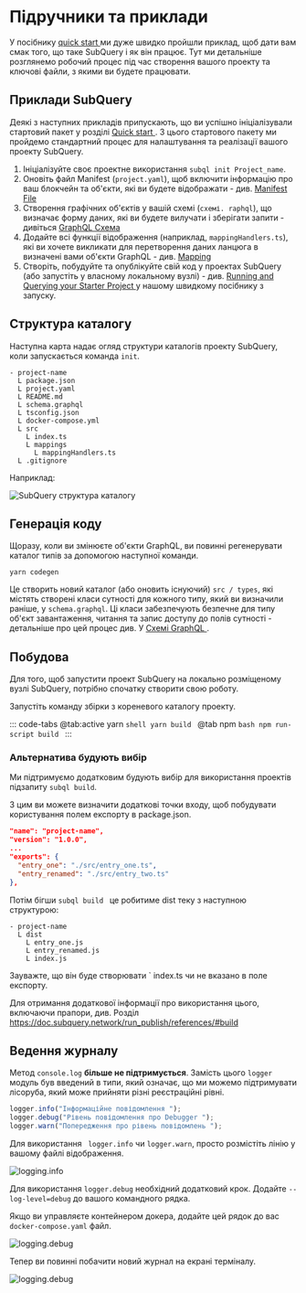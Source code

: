 # Підручники та приклади

У посібнику [ quick start ](/quickstart/quickstart-polkadot.md) ми дуже швидко пройшли приклад, щоб дати вам смак того, що таке SubQuery і як він працює. Тут ми детальніше розглянемо робочий процес під час створення вашого проекту та ключові файли, з якими ви будете працювати.

## Приклади SubQuery

Деякі з наступних прикладів припускають, що ви успішно ініціалізували стартовий пакет у розділі [ Quick start ](../quickstart/quickstart-polkadot.md). З цього стартового пакету ми пройдемо стандартний процес для налаштування та реалізації вашого проекту SubQuery.

1. Ініціалізуйте своє проектне використання `subql init Project_name`.
2. Оновіть файл Manifest (`project.yaml`), щоб включити інформацію про ваш блокчейн та об'єкти, які ви будете відображати - див. [ Manifest File ](./manifest.md)
3. Створення графічних об'єктів у вашій схемі (`схемі. raphql`), що визначає форму даних, які ви будете вилучати і зберігати запити - дивіться [GraphQL Схема](./graphql.md)
4. Додайте всі функції відображення (наприклад, `mappingHandlers.ts`), які ви хочете викликати для перетворення даних ланцюга в визначені вами об'єкти GraphQL - див. [ Mapping ](./mapping/polkadot.md)
5. Створіть, побудуйте та опублікуйте свій код у проектах SubQuery (або запустіть у власному локальному вузлі) - див. [ Running and Querying your Starter Project ](./quickstart-polkadot.md#running-and-querying-your-starter-project) у нашому швидкому посібнику з запуску.

## Структура каталогу

Наступна карта надає огляд структури каталогів проекту SubQuery, коли запускається команда `init`.

```
- project-name
  L package.json
  L project.yaml
  L README.md
  L schema.graphql
  L tsconfig.json
  L docker-compose.yml
  L src
    L index.ts
    L mappings
      L mappingHandlers.ts
  L .gitignore
```

Наприклад:

![SubQuery структура каталогу](/assets/img/subQuery_directory_stucture.png)

## Генерація коду

Щоразу, коли ви змінюєте об'єкти GraphQL, ви повинні регенерувати каталог типів за допомогою наступної команди.

```
yarn codegen
```

Це створить новий каталог (або оновить існуючий) `src / types`, які містять створені класи сутності для кожного типу, який ви визначили раніше, у `schema.graphql`. Ці класи забезпечують безпечне для типу об'єкт завантаження, читання та запис доступу до полів сутності - детальніше про цей процес див. У [ Схемі GraphQL ](./graphql.md).

## Побудова

Для того, щоб запустити проект SubQuery на локально розміщеному вузлі SubQuery, потрібно спочатку створити свою роботу.

Запустіть команду збірки з кореневого каталогу проекту.

::: code-tabs @tab:active yarn `shell yarn build `
@tab npm `bash npm run-script build ` :::

### Альтернатива будують вибір

Ми підтримуємо додатковим будують вибір для використання проектів підзапиту `subql build`.

З цим ви можете визначити додаткові точки входу, щоб побудувати користування полем експорту в package.json.

```json
"name": "project-name",
"version": "1.0.0",
...
"exports": {
  "entry_one": "./src/entry_one.ts",
  "entry_renamed": "./src/entry_two.ts"
},
```

Потім бігши `subql build ` це робитиме dist теку з наступною структурою:

```
- project-name
  L dist
    L entry_one.js
    L entry_renamed.js
    L index.js
```

Зауважте, що він буде створювати ` index.ts чи не вказано в поле експорту.

Для отримання додаткової інформації про використання цього, включаючи прапори, див. Розділ https://doc.subquery.network/run_publish/references/#build

## Ведення журналу

Метод `console.log` **більше не підтримується**. Замість цього `logger` модуль був введений в типи, який означає, що ми можемо підтримувати лісоруба, який може прийняти різні реєстраційні рівні.

```ts
logger.info("Інформаційне повідомлення ");
logger.debug("Рівень повідомлення про Debugger ");
logger.warn("Попередження про рівень повідомлень ");
```

Для використання ` logger.info` чи `logger.warn`, просто розмістіть лінію у вашому файлі відображення.

![logging.info](/assets/img/logging_info.png)

Для використання `logger.debug` необхідний додатковий крок. Додайте `--log-level=debug` до вашого командного рядка.

Якщо ви управляєте контейнером докера, додайте цей рядок до вас `docker-compose.yaml` файл.

![logging.debug](/assets/img/logging_debug.png)

Тепер ви повинні побачити новий журнал на екрані терміналу.

![logging.debug](/assets/img/subquery_logging.png)
